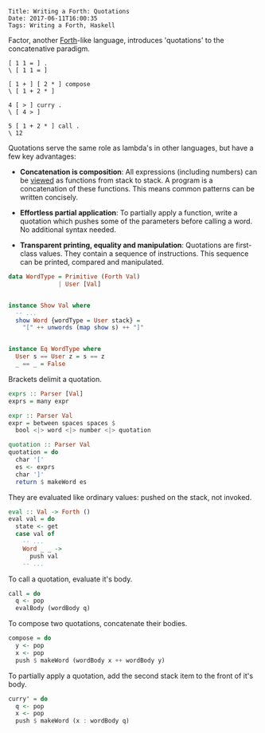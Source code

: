     Title: Writing a Forth: Quotations
    Date: 2017-06-11T16:00:35
    Tags: Writing a Forth, Haskell

Factor, another [Forth](http://reinvanderwoerd.nl/blog/2017/06/08/writing-a-forth/)-like language, introduces 'quotations' to the concatenative paradigm.

<!-- more -->

```forth
[ 1 1 = ] .
\ [ 1 1 = ]

[ 1 + ] [ 2 * ] compose
\ [ 1 + 2 * ]

4 [ > ] curry .
\ [ 4 > ]

5 [ 1 + 2 * ] call .
\ 12
```

Quotations serve the same role as lambda's in other languages, but have a few key advantages:

- **Concatenation is composition**:
All expressions (including numbers) can be [viewed](http://evincarofautumn.blogspot.nl/2012/02/why-concatenative-programming-matters.html) as functions from stack to stack. A program is a concatenation of these functions. This means common patterns can be written concisely.

- **Effortless partial application**:
To partially apply a function, write a quotation which pushes some of the parameters before calling a word. No additional syntax needed.

- **Transparent printing, equality and manipulation**:
Quotations are first-class values. They contain a sequence of instructions. This sequence can be printed, compared and manipulated.


```haskell
data WordType = Primitive (Forth Val)
              | User [Val]


instance Show Val where
  -- ...
  show Word {wordType = User stack} =
    "[" ++ unwords (map show s) ++ "]"  


instance Eq WordType where
  User s == User z = s == z
  _ == _ = False
```

Brackets delimit a quotation.

```haskell
exprs :: Parser [Val]
exprs = many expr

expr :: Parser Val
expr = between spaces spaces $
  bool <|> word <|> number <|> quotation

quotation :: Parser Val
quotation = do
  char '['
  es <- exprs
  char ']'
  return $ makeWord es
```

They are evaluated like ordinary values: pushed on the stack, not invoked.

```haskell
eval :: Val -> Forth ()
eval val = do
  state <- get
  case val of
    -- ...
    Word _ _ ->
      push val
    -- ...
```

To call a quotation, evaluate it's body.

```haskell
call = do
  q <- pop
  evalBody (wordBody q)
```

To compose two quotations, concatenate their bodies.

```haskell
compose = do
  y <- pop
  x <- pop
  push $ makeWord (wordBody x ++ wordBody y)
```

To partially apply a quotation, add the second stack item to the front of it's body.

```haskell
curry' = do
  q <- pop
  x <- pop
  push $ makeWord (x : wordBody q)
```
